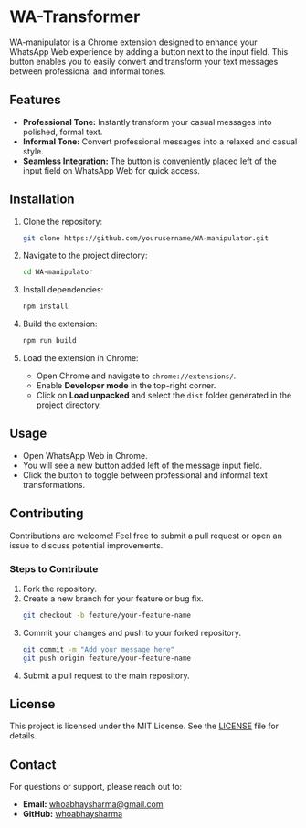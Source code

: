 # WA-Transformer

WA-manipulator is a Chrome extension designed to enhance your WhatsApp Web experience by adding a button next to the input field. This button enables you to easily convert and transform your text messages between professional and informal tones.

## Features
- **Professional Tone:** Instantly transform your casual messages into polished, formal text.
- **Informal Tone:** Convert professional messages into a relaxed and casual style.
- **Seamless Integration:** The button is conveniently placed left of the input field on WhatsApp Web for quick access.

## Installation

1. Clone the repository:
   ```bash
   git clone https://github.com/yourusername/WA-manipulator.git
   ```

2. Navigate to the project directory:
   ```bash
   cd WA-manipulator
   ```

3. Install dependencies:
   ```bash
   npm install
   ```

4. Build the extension:
   ```bash
   npm run build
   ```

5. Load the extension in Chrome:
   - Open Chrome and navigate to `chrome://extensions/`.
   - Enable **Developer mode** in the top-right corner.
   - Click on **Load unpacked** and select the `dist` folder generated in the project directory.

## Usage
- Open WhatsApp Web in Chrome.
- You will see a new button added left of the message input field.
- Click the button to toggle between professional and informal text transformations.

## Contributing
Contributions are welcome! Feel free to submit a pull request or open an issue to discuss potential improvements.

### Steps to Contribute
1. Fork the repository.
2. Create a new branch for your feature or bug fix.
   ```bash
   git checkout -b feature/your-feature-name
   ```
3. Commit your changes and push to your forked repository.
   ```bash
   git commit -m "Add your message here"
   git push origin feature/your-feature-name
   ```
4. Submit a pull request to the main repository.

## License
This project is licensed under the MIT License. See the [LICENSE](LICENSE) file for details.

## Contact
For questions or support, please reach out to:
- **Email:** whoabhaysharma@gmail.com
- **GitHub:** [whoabhaysharma](https://github.com/whoabhaysharma)

